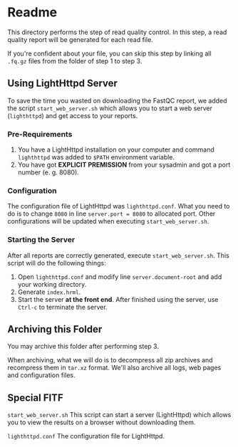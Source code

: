 # Readme

This directory performs the step of read quality control. In this step, a read quality report will be generated for each read file.

If you're confident about your file, you can skip this step by linking all `.fq.gz` files from the folder of step 1 to step 3.

## Using LightHttpd Server

To save the time you wasted on downloading the FastQC report, we added the script `start_web_server.sh` which allows you to start a web server (`lighthttpd`) and get access to your reports.

### Pre-Requirements

1. You have a LightHttpd installation on your computer and command `lighthttpd` was added to `$PATH` environment variable.
2. You have got **EXPLICIT PREMISSION** from your sysadmin and got a port number (e. g. 8080).

### Configuration

The configuration file of LightHttpd was `lighthttpd.conf`. What you need to do is to change `8080` in line `server.port = 8080` to allocated port. Other configurations will be updated when executing `start_web_server.sh`.

### Starting the Server

After all reports are correctly generated, execute `start_web_server.sh`. This script will do the following things:

1. Open `lighthttpd.conf` and modify line `server.document-root` and add your working directory.
2. Generate `index.hrml`.
3. Start the server **at the front end**. After finished using the server, use `Ctrl-c` to terminate the server.

## Archiving this Folder

You may archive this folder after performing step 3.

When archiving, what we will do is to decompress all zip archives and recompress them in `tar.xz` format. We'll also archive all logs, web pages and configuration files.

## Special FITF

`start_web_server.sh` This script can start a server (LightHttpd) which allows you to view the results on a browser without downloading them.

`lighthttpd.conf` The configuration file for LightHttpd.

